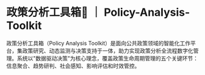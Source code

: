 # 政策分析工具箱🧰 ｜ Policy-Analysis-Toolkit
政策分析工具箱（Policy Analysis Toolkit）是面向公共政策领域的智能化工作平台，集政策研究、动态监测与决策支持于一体，助力实现政策分析全流程数字化管理。系统以"数据驱动决策"为核心理念，覆盖政策生命周期管理的五个关键环节：信息聚合、趋势研判、社会感知、影响评估和时效管控。
